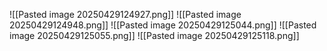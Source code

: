 ![[Pasted image 20250429124927.png]]
![[Pasted image 20250429124948.png]]
![[Pasted image 20250429125044.png]]
![[Pasted image 20250429125055.png]]
![[Pasted image 20250429125118.png]]

